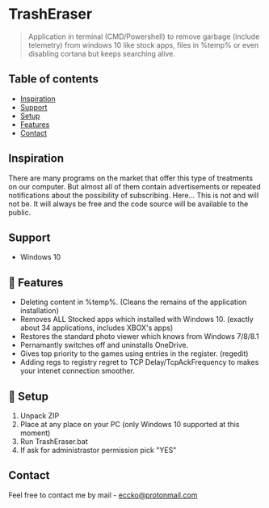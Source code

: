 # TrashEraser
> Application in terminal (CMD/Powershell) to remove garbage (include telemetry) from windows 10 like stock apps, files in %temp% or even disabling cortana but keeps searching alive.

## Table of contents
* [Inspiration](#inspiration)
* [Support](#support)
* [Setup](#setup)
* [Features](#features)
* [Contact](#contact)

## Inspiration

There are many programs on the market that offer this type of treatments on our computer. But almost all of them contain advertisements or repeated notifications about the possibility of subscribing. Here... This is not and will not be. It will always be free and the code source will be available to the public.

## Support

* Windows 10

## 💎 Features

* Deleting content in %temp%. (Cleans the remains of the application installation)
* Removes ALL Stocked apps which installed with Windows 10. (exactly about 34 applications, includes XBOX's apps)
* Restores the standard photo viewer which knows from Windows 7/8/8.1
* Pernamantly switches off and uninstalls OneDrive.
* Gives top priority to the games using entries in the register. (regedit)
* Adding regs to registry regret to TCP Delay/TcpAckFrequency to makes your intenet connection smoother.

## 🍭 Setup

1. Unpack ZIP
2. Place at any place on your PC (only Windows 10 supported at this moment)
3. Run TrashEraser.bat
4. If ask for administrastor permission pick "YES"

## Contact

Feel free to contact me by mail - eccko@protonmail.com
